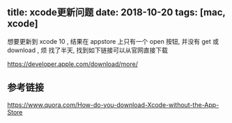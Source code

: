 title: xcode更新问题
date: 2018-10-20
tags: [mac, xcode]
---

想要更新到 xcode 10 , 结果在 appstore 上只有一个 open 按钮,
并没有 get 或 download , 烦
找了半天, 找到如下链接可以从官网直接下载

https://developer.apple.com/download/more/

<!--more-->

## 参考链接
https://www.quora.com/How-do-you-download-Xcode-without-the-App-Store

